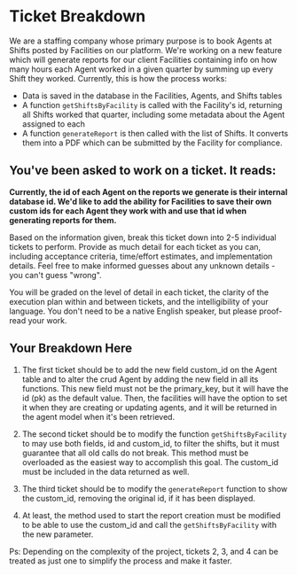 # Ticket Breakdown
We are a staffing company whose primary purpose is to book Agents at Shifts posted by Facilities on our platform. We're working on a new feature which will generate reports for our client Facilities containing info on how many hours each Agent worked in a given quarter by summing up every Shift they worked. Currently, this is how the process works:

- Data is saved in the database in the Facilities, Agents, and Shifts tables
- A function `getShiftsByFacility` is called with the Facility's id, returning all Shifts worked that quarter, including some metadata about the Agent assigned to each
- A function `generateReport` is then called with the list of Shifts. It converts them into a PDF which can be submitted by the Facility for compliance.

## You've been asked to work on a ticket. It reads:

**Currently, the id of each Agent on the reports we generate is their internal database id. We'd like to add the ability for Facilities to save their own custom ids for each Agent they work with and use that id when generating reports for them.**


Based on the information given, break this ticket down into 2-5 individual tickets to perform. Provide as much detail for each ticket as you can, including acceptance criteria, time/effort estimates, and implementation details. Feel free to make informed guesses about any unknown details - you can't guess "wrong".


You will be graded on the level of detail in each ticket, the clarity of the execution plan within and between tickets, and the intelligibility of your language. You don't need to be a native English speaker, but please proof-read your work.

## Your Breakdown Here

1) The first ticket should be to add the new field custom_id on the Agent table and to alter the crud Agent by adding the new field in all its functions.
This new field must not be the primary_key, but it will have the id (pk) as the default value.
Then, the facilities will have the option to set it when they are creating or updating agents, and it will be returned in the agent model when it's been retrieved.

2) The second ticket should be to modify the function `getShiftsByFacility` to may use both fields, id and custom_id, to filter the shifts, but it must guarantee that all old calls do not break. This method must be overloaded as the easiest way to accomplish this goal.
The custom_id must be included in the data returned as well.

3) The third ticket should be to modify the `generateReport` function to show the custom_id, removing the original id, if it has been displayed.

4) At least, the method used to start the report creation must be modified to be able to use the custom_id and call the `getShiftsByFacility` with the new parameter.

Ps: Depending on the complexity of the project, tickets 2, 3, and 4 can be treated as just one to simplify the process and make it faster.




